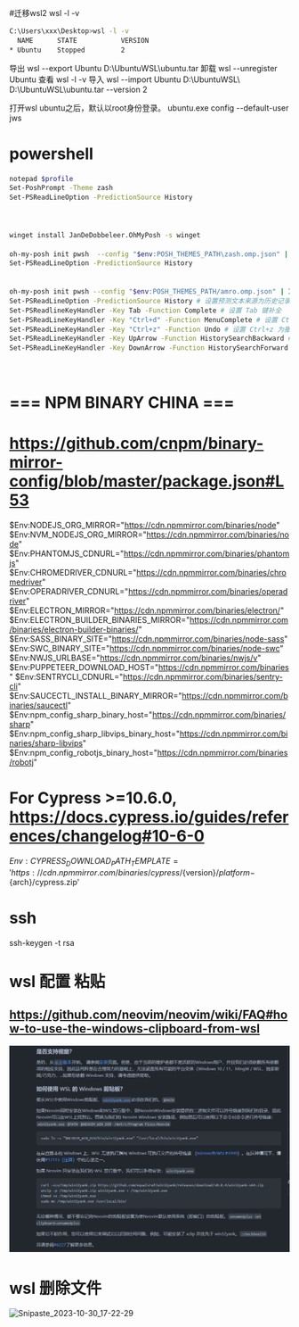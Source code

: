 #迁移wsl2
wsl -l -v
```bash
C:\Users\xxx\Desktop>wsl -l -v
  NAME      STATE           VERSION
* Ubuntu    Stopped         2
```
导出
wsl --export Ubuntu D:\UbuntuWSL\ubuntu.tar
卸载
wsl --unregister Ubuntu
查看
wsl -l -v
导入
wsl --import Ubuntu D:\UbuntuWSL\ D:\UbuntuWSL\ubuntu.tar --version 2

打开wsl ubuntu之后，默认以root身份登录。
ubuntu.exe config --default-user jws


# powershell 
```bash
notepad $profile
Set-PoshPrompt -Theme zash
Set-PSReadLineOption -PredictionSource History



winget install JanDeDobbeleer.OhMyPosh -s winget

oh-my-posh init pwsh  --config "$env:POSH_THEMES_PATH\zash.omp.json" | Invoke-Expression
Set-PSReadLineOption -PredictionSource History


oh-my-posh init pwsh --config "$env:POSH_THEMES_PATH/amro.omp.json" | Invoke-Expression
Set-PSReadLineOption -PredictionSource History # 设置预测文本来源为历史记录 
Set-PSReadlineKeyHandler -Key Tab -Function Complete # 设置 Tab 键补全
Set-PSReadLineKeyHandler -Key "Ctrl+d" -Function MenuComplete # 设置 Ctrl+d 为菜单补全和 Intellisense
Set-PSReadLineKeyHandler -Key "Ctrl+z" -Function Undo # 设置 Ctrl+z 为撤销
Set-PSReadLineKeyHandler -Key UpArrow -Function HistorySearchBackward # 设置向上键为后向搜索历史记录
Set-PSReadLineKeyHandler -Key DownArrow -Function HistorySearchForward # 设置向下键为前向搜索历史纪录




```

# === NPM BINARY CHINA ===
# https://github.com/cnpm/binary-mirror-config/blob/master/package.json#L53
$Env:NODEJS_ORG_MIRROR="https://cdn.npmmirror.com/binaries/node"
$Env:NVM_NODEJS_ORG_MIRROR="https://cdn.npmmirror.com/binaries/node"
$Env:PHANTOMJS_CDNURL="https://cdn.npmmirror.com/binaries/phantomjs"
$Env:CHROMEDRIVER_CDNURL="https://cdn.npmmirror.com/binaries/chromedriver"
$Env:OPERADRIVER_CDNURL="https://cdn.npmmirror.com/binaries/operadriver"
$Env:ELECTRON_MIRROR="https://cdn.npmmirror.com/binaries/electron/"
$Env:ELECTRON_BUILDER_BINARIES_MIRROR="https://cdn.npmmirror.com/binaries/electron-builder-binaries/"
$Env:SASS_BINARY_SITE="https://cdn.npmmirror.com/binaries/node-sass"
$Env:SWC_BINARY_SITE="https://cdn.npmmirror.com/binaries/node-swc"
$Env:NWJS_URLBASE="https://cdn.npmmirror.com/binaries/nwjs/v"
$Env:PUPPETEER_DOWNLOAD_HOST="https://cdn.npmmirror.com/binaries"
$Env:SENTRYCLI_CDNURL="https://cdn.npmmirror.com/binaries/sentry-cli"
$Env:SAUCECTL_INSTALL_BINARY_MIRROR="https://cdn.npmmirror.com/binaries/saucectl"
$Env:npm_config_sharp_binary_host="https://cdn.npmmirror.com/binaries/sharp"
$Env:npm_config_sharp_libvips_binary_host="https://cdn.npmmirror.com/binaries/sharp-libvips"
$Env:npm_config_robotjs_binary_host="https://cdn.npmmirror.com/binaries/robotj"
# For Cypress >=10.6.0, https://docs.cypress.io/guides/references/changelog#10-6-0
$Env:CYPRESS_DOWNLOAD_PATH_TEMPLATE='https://cdn.npmmirror.com/binaries/cypress/${version}/${platform}-${arch}/cypress.zip'



# ssh
ssh-keygen -t rsa

# wsl 配置 粘贴
## https://github.com/neovim/neovim/wiki/FAQ#how-to-use-the-windows-clipboard-from-wsl
![](https://raw.githubusercontent.com/xiaojia21190/my_blog/main/images/Snipaste_2022-12-05_14-19-42.png)

# wsl 删除文件
![Snipaste_2023-10-30_17-22-29](https://github.com/xiaojia21190/config/assets/16084693/1976821e-4360-4cb9-8721-721477679925)
